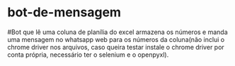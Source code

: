 # bot-de-mensagem

#Bot que lê uma coluna de planília do excel armazena os números e manda uma mensagem no whatsapp web para os números da coluna(não inclui o chrome driver nos arquivos, caso queira testar instale o chrome driver por conta própria, necessário ter o selenium e o openpyxl).
